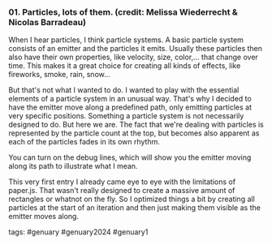 ### 01. Particles, lots of them. (credit: Melissa Wiederrecht & Nicolas Barradeau)

When I hear particles, I think particle systems. A basic particle system consists of an emitter and the particles it emits.
Usually these particles then also have their own properties, like velocity, size, color,... that change over time.
This makes it a great choice for creating all kinds of effects, like fireworks, smoke, rain, snow...

But that's not what I wanted to do. I wanted to play with the essential elements of a particle system in an unusual way.
That's why I decided to have the emitter move along a predefined path, only emitting particles at very specific positions.
Something a particle system is not necessarily designed to do. But here we are.
The fact that we're dealing with particles is represented by the particle count at the top, but becomes also apparent as each of the particles fades in its own rhythm.

You can turn on the debug lines, which will show you the emitter moving along its path to illustrate what I mean.

This very first entry I already came eye to eye with the limitations of paper.js. That wasn't really designed to create a massive amount of rectangles or whatnot on the fly.
So I optimized things a bit by creating all particles at the start of an iteration and then just making them visible as the emitter moves along.

tags: #genuary #genuary2024 #genuary1
